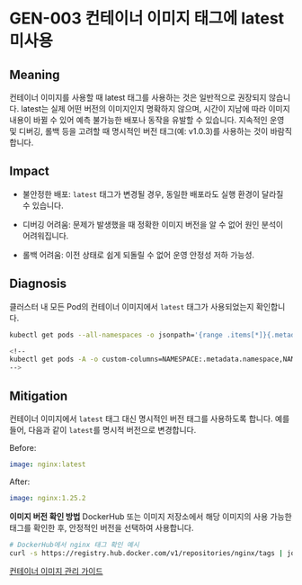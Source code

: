 # GEN-003 컨테이너 이미지 태그에 latest 미사용

## **Meaning**
컨테이너 이미지를 사용할 때 latest 태그를 사용하는 것은 일반적으로 권장되지 않습니다.
latest는 실제 어떤 버전의 이미지인지 명확하지 않으며, 시간이 지남에 따라 이미지 내용이 바뀔 수 있어 예측 불가능한 배포나 동작을 유발할 수 있습니다.
지속적인 운영 및 디버깅, 롤백 등을 고려할 때 명시적인 버전 태그(예: v1.0.3)를 사용하는 것이 바람직합니다.

## **Impact**
- 불안정한 배포: ```latest``` 태그가 변경될 경우, 동일한 배포라도 실행 환경이 달라질 수 있습니다.

- 디버깅 어려움: 문제가 발생했을 때 정확한 이미지 버전을 알 수 없어 원인 분석이 어려워집니다.

- 롤백 어려움: 이전 상태로 쉽게 되돌릴 수 없어 운영 안정성 저하 가능성.

## **Diagnosis**
클러스터 내 모든 Pod의 컨테이너 이미지에서 ```latest``` 태그가 사용되었는지 확인합니다.
```bash
kubectl get pods --all-namespaces -o jsonpath='{range .items[*]}{.metadata.namespace}{"\t"}{.metadata.name}{"\t"}{range .spec.containers[*]}{.name}{"\t"}{.image}{"\n"}{end}{end}' | grep ':latest'

<!--
kubectl get pods -A -o custom-columns=NAMESPACE:.metadata.namespace,NAME:.metadata.name,IMAGE:.spec.containers[*].image | awk 'NR==1 || $3 ~ /:latest/'
-->
```
## **Mitigation**
컨테이너 이미지에서 ```latest``` 태그 대신 명시적인 버전 태그를 사용하도록 합니다.
예를 들어, 다음과 같이 ```latest```를 명시적 버전으로 변경합니다.

Before:
```yaml
image: nginx:latest
```

After:
```yaml
image: nginx:1.25.2
```

**이미지 버전 확인 방법**
DockerHub 또는 이미지 저장소에서 해당 이미지의 사용 가능한 태그를 확인한 후, 안정적인 버전을 선택하여 사용합니다.

```bash
# DockerHub에서 nginx 태그 확인 예시
curl -s https://registry.hub.docker.com/v1/repositories/nginx/tags | jq '.[].name'
```

[컨테이너 이미지 관리 가이드](https://kubernetes.io/ko/docs/concepts/containers/images/#updating-images)